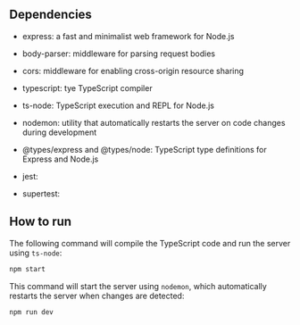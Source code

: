 ## Dependencies

- express: a fast and minimalist web framework for Node.js
- body-parser: middleware for parsing request bodies
- cors: middleware for enabling cross-origin resource sharing
- typescript: tye TypeScript compiler
- ts-node: TypeScript execution and REPL for Node.js
- nodemon: utility that automatically restarts the server on code changes during development
- @types/express and @types/node: TypeScript type definitions for Express and Node.js

- jest: 
- supertest: 

## How to run

The following command will compile the TypeScript code and run the server using `ts-node`:
```bash
npm start
```

This command will start the server using `nodemon`, which automatically restarts the server when changes are detected:
```bash
npm run dev
```